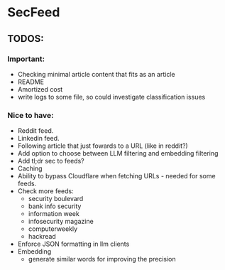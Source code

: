 # SecFeed

## TODOS:

### Important:

- Checking minimal article content that fits as an article
- README
- Amortized cost
- write logs to some file, so could investigate classification issues

### Nice to have:

- Reddit feed.
- Linkedin feed.
- Following article that just fowards to a URL (like in reddit?)
- Add option to choose between LLM filtering and embedding filtering
- Add tl;dr sec to feeds?
- Caching
- Ability to bypass Cloudflare when fetching URLs - needed for some feeds.
- Check more feeds:
  - security boulevard
  - bank info security
  - information week
  - infosecurity magazine
  - computerweekly
  - hackread
- Enforce JSON formatting in llm clients
- Embedding
  - generate similar words for improving the precision
